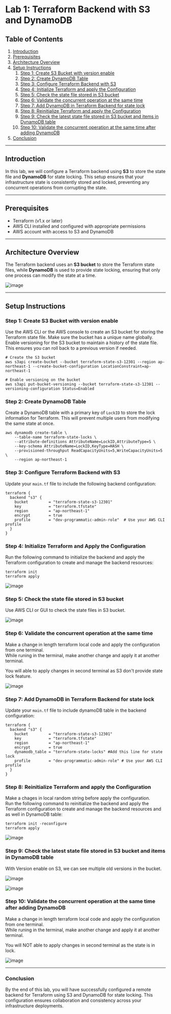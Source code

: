 # Lab 1: Terraform Backend with S3 and DynamoDB

## Table of Contents

1. [Introduction](#introduction)
2. [Prerequisites](#prerequisites)
3. [Architecture Overview](#architecture-overview)
4. [Setup Instructions](#setup-instructions)
   1. [Step 1: Create S3 Bucket with version enable](#step-1-create-s3-bucket-with-version-enable)
   2. [Step 2: Create DynamoDB Table](#step-2-create-dynamodb-table)
   3. [Step 3: Configure Terraform Backend with S3](#step-3-configure-terraform-backend-with-s3)
   4. [Step 4: Initialize Terraform and apply the Configuration](#step-4-initialize-terraform-and-apply-the-configuration)
   5. [Step 5: Check the state file stored in S3 bucket](#step-5-check-the-state-file-stored-in-S3-bucket)
   6. [Step 6: Validate the concurrent operation at the same time](#step-6-validate-the-concurrent-operation-at-the-same-time)
   7. [Step 7: Add DynamoDB in Terraform Backend for state lock](#step-7-add-dynamodb-in-terraform-backend-for-state-lock)
   8. [Step 8: Reinitialize Terraform and apply the Configuration](#step-8-reinitialize-terraform-and-apply-the-configuration)
   9. [Step 9: Check the latest state file stored in S3 bucket and items in DynamoDB table](#step-9-check-the-latest-state-file-stored-in-S3-bucket-and-items-in-dynamodb-table)
   10. [Step 10: Validate the concurrent operation at the same time after adding DynamoDB](#step-10-validate-the-concurrent-operation-at-the-same-time-after-adding-dynamodb)
5. [Conclusion](#conclusion)

---

## Introduction

In this lab, we will configure a Terraform backend using **S3** to store the state file and **DynamoDB** for state locking. This setup ensures that your infrastructure state is consistently stored and locked, preventing any concurrent operations from corrupting the state.

---

## Prerequisites

- Terraform (v1.x or later)
- AWS CLI installed and configured with appropriate permissions
- AWS account with access to S3 and DynamoDB

---

## Architecture Overview

The Terraform backend uses an **S3 bucket** to store the Terraform state files, while **DynamoDB** is used to provide state locking, ensuring that only one process can modify the state at a time.

![image](https://github.com/user-attachments/assets/b01cc15d-3544-401d-b629-fc0cfd1accb7)

---
## Setup Instructions

### Step 1: Create S3 Bucket with version enable

Use the AWS CLI or the AWS console to create an S3 bucket for storing the Terraform state file. Make sure the bucket has a unique name globally.
Enable versioning for the S3 bucket to maintain a history of the state file. This ensures you can roll back to a previous version if needed.
```
# Create the S3 bucket
aws s3api create-bucket --bucket terraform-state-s3-12301 --region ap-northeast-1 --create-bucket-configuration LocationConstraint=ap-northeast-1

# Enable versioning on the bucket
aws s3api put-bucket-versioning --bucket terraform-state-s3-12301 --versioning-configuration Status=Enabled
```

### Step 2: Create DynamoDB Table

Create a DynamoDB table with a primary key of `LockID` to store the lock information for Terraform. This will prevent multiple users from modifying the same state at once.
```
aws dynamodb create-table \
    --table-name terraform-state-locks \
    --attribute-definitions AttributeName=LockID,AttributeType=S \
    --key-schema AttributeName=LockID,KeyType=HASH \
    --provisioned-throughput ReadCapacityUnits=5,WriteCapacityUnits=5 \
    --region ap-northeast-1
```

### Step 3: Configure Terraform Backend with S3

Update your `main.tf` file to include the following backend configuration:

```hcl
terraform {
  backend "s3" {
    bucket         = "terraform-state-s3-12301"
    key            = "terraform.tfstate"
    region         = "ap-northeast-1"
    encrypt        = true
    profile        = "dev-programmatic-admin-role"  # Use your AWS CLI profile
  }
}
```

### Step 4: Initialize Terraform and Apply the Configuration
Run the following command to initialize the backend and apply the Terraform configuration to create and manage the backend resources:
```
terraform init
terraform apply
```
![image](https://github.com/user-attachments/assets/14a797de-4266-4010-b462-cf2b805469bf)


### Step 5: Check the state file stored in S3 bucket
Use AWS CLI or GUI to check the state files in S3 bucket.

![image](https://github.com/user-attachments/assets/ada34f33-0309-430c-85a7-2a422d71e55f)

### Step 6: Validate the concurrent operation at the same time
Make a change in length terraform local code and apply the configuration from one terminal.   
While runing in the terminal, make another change and apply it at another terminal.  

You will able to apply changes in second terminal as S3 don't provide state lock feature.

![image](https://github.com/user-attachments/assets/e61ba969-fcc4-4f69-a429-d8fad9bccb80)

### Step 7: Add DynamoDB in Terraform Backend for state lock
Update your `main.tf` file to include dynamoDB table in the backend configuration:
```hcl
terraform {
  backend "s3" {
    bucket         = "terraform-state-s3-12301"
    key            = "terraform.tfstate"
    region         = "ap-northeast-1"
    encrypt        = true
    dynamodb_table = "terraform-state-locks" #Add this line for state lock
    profile        = "dev-programmatic-admin-role" # Use your AWS CLI profile
  }
}
```

### Step 8: Reinitialize Terraform and apply the Configuration
Make a chages in local random string before apply the configuration.  
Run the following command to reinitialize the backend and apply the Terraform configuration to create and manage the backend resources and as well in DynamoDB table:

```
terraform init -reconfigure
terraform apply
```

![image](https://github.com/user-attachments/assets/c73f09f6-b5e7-4dac-85e1-37d99a534b53)


### Step 9: Check the latest state file stored in S3 bucket and items in DynamoDB table
With Version enable on S3, we can see multiple old versions in the bucket.

![image](https://github.com/user-attachments/assets/14401408-6940-4622-8ced-491b1468b7cc)


![image](https://github.com/user-attachments/assets/d9208737-1a20-4c46-8846-3fc7fa936c52)

### Step 10: Validate the concurrent operation at the same time after adding DynamoDB

Make a change in length terraform local code and apply the configuration from one terminal.   
While runing in the terminal, make another change and apply it at another terminal.  

You will NOT able to apply changes in second terminal as the state is in lock.

![image](https://github.com/user-attachments/assets/889a50ba-6d64-4ee2-a5ca-0e113360da47)

---
### Conclusion
By the end of this lab, you will have successfully configured a remote backend for Terraform using S3 and DynamoDB for state locking. This configuration ensures collaboration and consistency across your infrastructure deployments.
